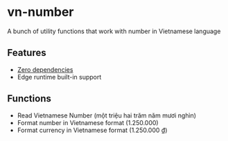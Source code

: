 # vn-number

A bunch of utility functions that work with number in Vietnamese language

## Features

- [Zero dependencies](https://jsr.io/@hckhanh/vn-number/dependencies)
- Edge runtime built-in support

## Functions

- Read Vietnamese Number (một triệu hai trăm năm mươi nghìn)
- Format number in Vietnamese format (1.250.000)
- Format currency in Vietnamese format (1.250.000 ₫)
